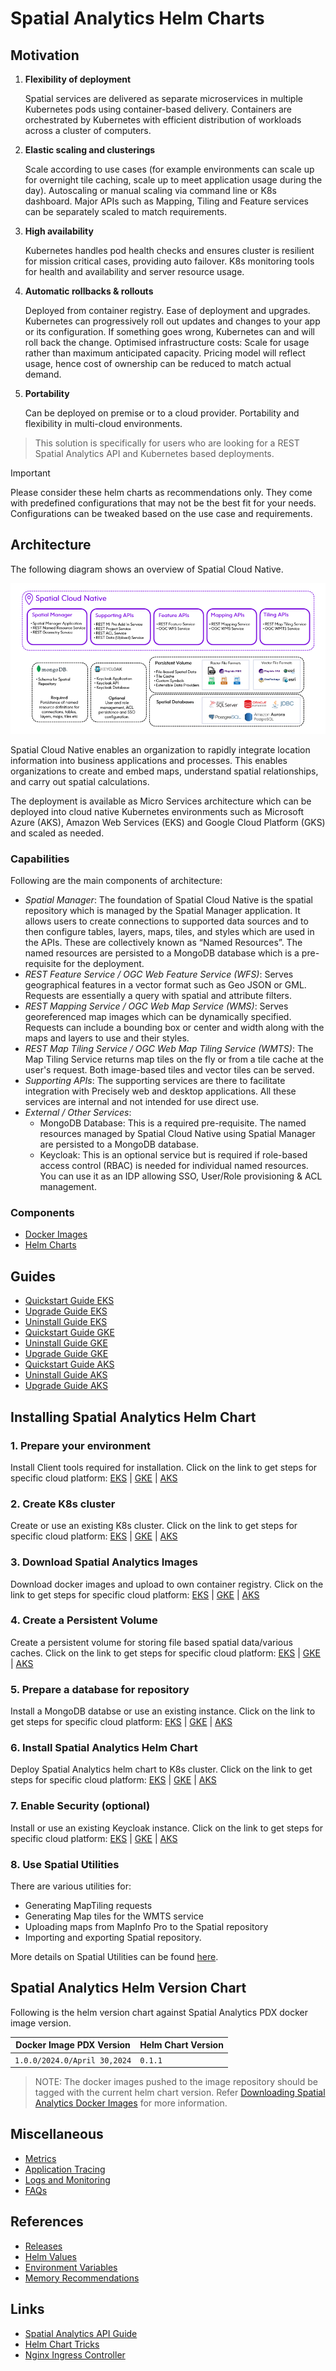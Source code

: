 # Spatial Analytics Helm Charts

## Motivation

1. **Flexibility of deployment**

   Spatial services are delivered as separate microservices in multiple Kubernetes pods using container-based delivery.
   Containers are orchestrated by Kubernetes with efficient distribution of workloads across a cluster of computers.

2. **Elastic scaling and clusterings**

   Scale according to use cases (for example environments can scale up for overnight tile caching, scale up to meet
   application usage during the day). Autoscaling or manual scaling via command line or K8s dashboard. Major APIs
   such as Mapping, Tiling and Feature services can be separately scaled to match requirements.

3. **High availability**

   Kubernetes handles pod health checks and ensures cluster is resilient for mission critical cases, providing
   auto failover. K8s monitoring tools for health and availability and server resource usage.

4. **Automatic rollbacks & rollouts**

   Deployed from container registry. Ease of deployment and upgrades. Kubernetes can progressively roll out updates
   and changes to your app or its configuration. If something goes wrong, Kubernetes can and will roll back the change.
   Optimised infrastructure costs: Scale for usage rather than maximum anticipated capacity. Pricing model will reflect usage,
   hence cost of ownership can be reduced to match actual demand.

5. **Portability**

   Can be deployed on premise or to a cloud provider. Portability and flexibility in multi-cloud environments.

> This solution is specifically for users who are looking for a REST Spatial Analytics API and Kubernetes based deployments.

> [!IMPORTANT]  
> Please consider these helm charts as recommendations only. They come with predefined configurations that may not be the best fit for your needs. Configurations can be tweaked based on the use case and requirements.

## Architecture
The following diagram shows an overview of Spatial Cloud Native.

![architecture.png](images/spatial_cloud_native_architecture.png)

Spatial Cloud Native enables an organization to rapidly integrate location information into business applications and processes. This enables organizations to create and embed maps, understand spatial relationships, and carry out spatial calculations.

The deployment is available as Micro Services architecture which can be deployed into cloud native Kubernetes environments such as Microsoft Azure (AKS), Amazon Web Services (EKS) and Google Cloud Platform (GKS) and scaled as needed.

### Capabilities
Following are the main components of architecture:

- _Spatial Manager_: The foundation of Spatial Cloud Native is the spatial repository which is managed by the Spatial Manager application.
It allows users to create connections to supported data sources and to then configure tables, layers, maps, tiles, and styles which are used in the APIs.
These are collectively known as “Named Resources”. The named resources are persisted to a MongoDB database which is a pre-requisite for the deployment.
- _REST Feature Service / OGC Web Feature Service (WFS)_: Serves geographical features in a vector format such as Geo JSON or GML. Requests are essentially a query with spatial and attribute filters.
- _REST Mapping Service / OGC Web Map Service (WMS)_: Serves georeferenced map images which can be dynamically specified. Requests can include a bounding box or center and width along with the maps and layers to use and their styles.
- _REST Map Tiling Service / OGC Web Map Tiling Service (WMTS)_: The Map Tiling Service returns map tiles on the fly or from a tile cache at the user's request. Both image-based tiles and vector tiles can be served.
- _Supporting APIs_: The supporting services are there to facilitate integration with Precisely web and desktop applications. All these services are internal and not intended for use direct use.
- _External / Other Services_: 
  - MongoDB Database: This is a required pre-requisite. The named resources managed by Spatial Cloud Native using Spatial Manager are persisted to a MongoDB database.
  - Keycloak: This is an optional service but is required if role-based access control (RBAC) is needed for individual named resources. You can use it as an IDP allowing SSO, User/Role provisioning & ACL management.  


### Components

- [Docker Images](scripts/images-to-ecr-uploader/README.md#description)
- [Helm Charts](charts/README.md)

## Guides

- [Quickstart Guide EKS](./docs/guides/eks/QuickStartEKS.md)
- [Upgrade Guide EKS](./docs/guides/eks/UninstallGuide.md)
- [Uninstall Guide EKS](./docs/guides/eks/UpgradeGuide.md)
- [Quickstart Guide GKE](./docs/guides/gke/QuickStartGKE.md)
- [Uninstall Guide GKE](./docs/guides/gke/UpgradeGuide.md)
- [Upgrade Guide GKE](./docs/guides/gke/UninstallGuide.md)
- [Quickstart Guide AKS](./docs/guides/aks/QuickStartAKS.md)
- [Uninstall Guide AKS](./docs/guides/gke/UpgradeGuide.md)
- [Upgrade Guide AKS](./docs/guides/aks/UninstallGuide.md)

## Installing Spatial Analytics Helm Chart
### 1. Prepare your environment
Install Client tools required for installation. Click on the link to get steps for specific cloud platform:
[EKS](./docs/guides/eks/QuickStartEKS.md#step-1-prepare-your-environment) | [GKE](./docs/guides/gke/QuickStartGKE.md#step-1-setup-cloud-shell) | [AKS](./docs/guides/gke/QuickStartAKS.md#step-1-prepare-your-environment)

### 2. Create K8s cluster
Create or use an existing K8s cluster. Click on the link to get steps for specific cloud platform:
[EKS](./docs/guides/eks/QuickStartEKS.md#step-2-create-k8s-cluster-eks) | [GKE](./docs/guides/gke/QuickStartGKE.md#step-2-create-k8s-cluster-gke) | [AKS](./docs/guides/gke/QuickStartAKS.md#step-2-create-k8s-cluster-aks)

### 3. Download Spatial Analytics Images
Download docker images and upload to own container registry. Click on the link to get steps for specific cloud platform:
[EKS](./docs/guides/eks/QuickStartEKS.md#step-3-download-spatial-analytics-docker-images) | [GKE](./docs/guides/gke/QuickStartGKE.md#step-3-download-spatial-analytics-docker-images) | [AKS](./docs/guides/gke/QuickStartAKS.md#step-3-download-spatial-analytics-docker-images)

### 4. Create a Persistent Volume
Create a  persistent volume for storing file based spatial data/various caches. Click on the link to get steps for specific cloud platform:
[EKS](./docs/guides/eks/QuickStartEKS.md#step-4-create-a-persistent-volume) | [GKE](./docs/guides/gke/QuickStartGKE.md#step-4-create-a-persistent-volume-and-persistent-volume-claim) | [AKS](./docs/guides/gke/QuickStartAKS.md#step-4-create-a-persistent-volume)

### 5. Prepare a database for repository
Install a MongoDB databse or use an existing instance. Click on the link to get steps for specific cloud platform:
[EKS](./docs/guides/eks/QuickStartEKS.md#step-5-prepare-a-database-for-repository) | [GKE](./docs/guides/gke/QuickStartGKE.md#step-5-prepare-a-database-for-repository) | [AKS](./docs/guides/gke/QuickStartAKS.md#step-5-prepare-a-database-for-repository)

### 6. Install Spatial Analytics Helm Chart
Deploy Spatial Analytics helm chart to K8s cluster. Click on the link to get steps for specific cloud platform:
[EKS](./docs/guides/eks/QuickStartEKS.md#step-6-installation-of-spatial-analytics-helm-chart) | [GKE](./docs/guides/gke/QuickStartGKE.md#step-6-installation-of-spatial-analytics-helm-chart) | [AKS](./docs/guides/gke/QuickStartAKS.md#step-6-installation-of-spatial-analytics-helm-chart)

### 7. Enable Security (optional)
Install or use an existing Keycloak instance. Click on the link to get steps for specific cloud platform:
[EKS](./docs/guides/eks/QuickStartEKS.md#step-7-enabling-security---authnauthz-optional) | [GKE](./docs/guides/gke/QuickStartGKE.md#step-7-enabling-security---authnauthz-optional) | [AKS](./docs/guides/gke/QuickStartAKS.md#step-7-enabling-security---authnauthz-optional)

### 8. Use Spatial Utilities
There are various utilities for:
- Generating MapTiling requests
- Generating Map tiles for the WMTS service
- Uploading maps from MapInfo Pro to the Spatial repository
- Importing and exporting Spatial repository.

More details on Spatial Utilities can be found [here](./docs/guides/spatial-utilities.md).

## Spatial Analytics Helm Version Chart

Following is the helm version chart against Spatial Analytics PDX docker image version.

| Docker Image PDX Version     | Helm Chart Version |
|------------------------------|--------------------|
| `1.0.0/2024.0/April 30,2024` | `0.1.1`️ |


> NOTE: The docker images pushed to the image repository should be tagged with the current helm chart version.
> Refer [Downloading Spatial Analytics Docker Images](docs/guides/eks/QuickStartEKS.md#step-3-download-docker-images) for more information.

## Miscellaneous

- [Metrics](docs/MetricsAndTraces.md#generating-insights-from-metrics)
- [Application Tracing](docs/MetricsAndTraces.md#generating-insights-from-metrics)
- [Logs and Monitoring](docs/MetricsAndTraces.md#generating-insights-from-metrics)
- [FAQs](docs/faq/FAQs.md)

## References

- [Releases](https://github.com/PreciselyData/cloudnative-spatial-analytics-helm/releases)
- [Helm Values](charts/spatial-cloud-native/README.md#helm-values)
- [Environment Variables](charts/spatial-cloud-native/README.md#environment-variables)
- [Memory Recommendations](charts/spatial-cloud-native/README.md#memory-recommendations)

## Links

- [Spatial Analytics API Guide](.)
- [Helm Chart Tricks](https://helm.sh/docs/howto/charts_tips_and_tricks/)
- [Nginx Ingress Controller](https://docs.nginx.com/nginx-ingress-controller/)